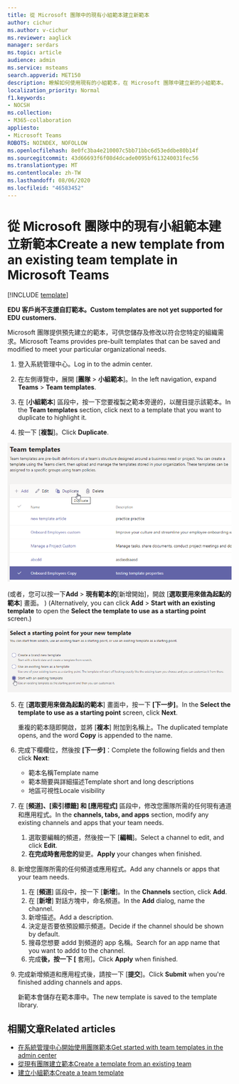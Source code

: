 ```yaml
---
title: 從 Microsoft 團隊中的現有小組範本建立新範本
author: cichur
ms.author: v-cichur
ms.reviewer: aaglick
manager: serdars
ms.topic: article
audience: admin
ms.service: msteams
search.appverid: MET150
description: 瞭解如何使用現有的小組範本，在 Microsoft 團隊中建立新的小組範本。
localization_priority: Normal
f1.keywords:
- NOCSH
ms.collection:
- M365-collaboration
appliesto:
- Microsoft Teams
ROBOTS: NOINDEX, NOFOLLOW
ms.openlocfilehash: 8e0fc3ba4e210007c5bb71bbc6d53eddbe80b14f
ms.sourcegitcommit: 43d66693f6f08d4dcade0095bf613240031fec56
ms.translationtype: MT
ms.contentlocale: zh-TW
ms.lasthandoff: 08/06/2020
ms.locfileid: "46583452"
---
```

# <a name="create-a-new-template-from-an-existing-team-template-in-microsoft-teams"></a><span data-ttu-id="c6dfd-103">從 Microsoft 團隊中的現有小組範本建立新範本</span><span class="sxs-lookup"><span data-stu-id="c6dfd-103">Create a new template from an existing team template in Microsoft Teams</span></span>

[!INCLUDE [template](includes/preview-feature.md)]

<span data-ttu-id="c6dfd-104">**EDU 客戶尚不支援自訂範本。**</span><span class="sxs-lookup"><span data-stu-id="c6dfd-104">**Custom templates are not yet supported for EDU customers.**</span></span>

<span data-ttu-id="c6dfd-105">Microsoft 團隊提供預先建立的範本，可供您儲存及修改以符合您特定的組織需求。</span><span class="sxs-lookup"><span data-stu-id="c6dfd-105">Microsoft Teams provides pre-built templates that can be saved and modified to meet your particular organizational needs.</span></span>

1. <span data-ttu-id="c6dfd-106">登入系統管理中心。</span><span class="sxs-lookup"><span data-stu-id="c6dfd-106">Log in to the admin center.</span></span>

2. <span data-ttu-id="c6dfd-107">在左側導覽中，展開 [**團隊**  >  **小組範本**]。</span><span class="sxs-lookup"><span data-stu-id="c6dfd-107">In the left navigation, expand **Teams** > **Team templates**.</span></span>

3. <span data-ttu-id="c6dfd-108">在 [**小組範本**] 區段中，按一下您要複製之範本旁邊的，以醒目提示該範本。</span><span class="sxs-lookup"><span data-stu-id="c6dfd-108">In the **Team templates** section, click next to a template that you want to duplicate to highlight it.</span></span>

4. <span data-ttu-id="c6dfd-109">按一下 [**複製**]。</span><span class="sxs-lookup"><span data-stu-id="c6dfd-109">Click **Duplicate**.</span></span>

![[團隊範本] 對話方塊的影像，其中醒目提示 [新增]。](media/template-duplicate.png)

<span data-ttu-id="c6dfd-111"> (或者，您可以按一下**Add**  >  **現有範本的**[新增開始]，開啟 [**選取要用來做為起點的範本**] 畫面。 ) </span><span class="sxs-lookup"><span data-stu-id="c6dfd-111">(Alternatively, you can click **Add** > **Start with an existing template** to open the **Select the template to use as a starting point** screen.)</span></span>

![小組範本開始點畫面的影像，其中醒目提示了現有的範本。](media/template-start-existing-template.png)

5. <span data-ttu-id="c6dfd-113">在 [**選取要用來做為起點的範本**] 畫面中，按一下 **[下一步]**。</span><span class="sxs-lookup"><span data-stu-id="c6dfd-113">In the **Select the template to use as a starting point** screen, click **Next**.</span></span>

    <span data-ttu-id="c6dfd-114">重複的範本隨即開啟，並將 [**複本**] 附加到名稱上。</span><span class="sxs-lookup"><span data-stu-id="c6dfd-114">The duplicated template opens, and the word **Copy** is appended to the name.</span></span>

6. <span data-ttu-id="c6dfd-115">完成下欄欄位，然後按 **[下一步]**：</span><span class="sxs-lookup"><span data-stu-id="c6dfd-115">Complete the following fields and then click **Next**:</span></span>
    - <span data-ttu-id="c6dfd-116">範本名稱</span><span class="sxs-lookup"><span data-stu-id="c6dfd-116">Template name</span></span>
    - <span data-ttu-id="c6dfd-117">範本簡要與詳細描述</span><span class="sxs-lookup"><span data-stu-id="c6dfd-117">Template short and long descriptions</span></span>
    - <span data-ttu-id="c6dfd-118">地區可視性</span><span class="sxs-lookup"><span data-stu-id="c6dfd-118">Locale visibility</span></span>  

7. <span data-ttu-id="c6dfd-119">在 [**頻道]、[索引標籤] 和 [應用程式]** 區段中，修改您團隊所需的任何現有通道和應用程式。</span><span class="sxs-lookup"><span data-stu-id="c6dfd-119">In the **channels, tabs, and apps** section, modify any existing channels and apps that your team needs.</span></span>

    1. <span data-ttu-id="c6dfd-120">選取要編輯的頻道，然後按一下 [**編輯**]。</span><span class="sxs-lookup"><span data-stu-id="c6dfd-120">Select a channel to edit, and click **Edit**.</span></span>
    2. <span data-ttu-id="c6dfd-121">**在完成時套用您的**變更。</span><span class="sxs-lookup"><span data-stu-id="c6dfd-121">**Apply** your changes when finished.</span></span>

8. <span data-ttu-id="c6dfd-122">新增您團隊所需的任何頻道或應用程式。</span><span class="sxs-lookup"><span data-stu-id="c6dfd-122">Add any channels or apps that your team needs.</span></span>

    1. <span data-ttu-id="c6dfd-123">在 [**頻道**] 區段中，按一下 [**新增**]。</span><span class="sxs-lookup"><span data-stu-id="c6dfd-123">In the **Channels** section, click **Add**.</span></span>
    2. <span data-ttu-id="c6dfd-124">在 [**新增**] 對話方塊中，命名頻道。</span><span class="sxs-lookup"><span data-stu-id="c6dfd-124">In the **Add** dialog, name the channel.</span></span>
    3. <span data-ttu-id="c6dfd-125">新增描述。</span><span class="sxs-lookup"><span data-stu-id="c6dfd-125">Add a description.</span></span>
    4. <span data-ttu-id="c6dfd-126">決定是否要依預設顯示頻道。</span><span class="sxs-lookup"><span data-stu-id="c6dfd-126">Decide if the channel should be shown by default.</span></span>
    5. <span data-ttu-id="c6dfd-127">搜尋您想要 addd 到頻道的 app 名稱。</span><span class="sxs-lookup"><span data-stu-id="c6dfd-127">Search for an app name that you want to addd to the channel.</span></span>
    6. <span data-ttu-id="c6dfd-128">完成**後，按一下 [** 套用]。</span><span class="sxs-lookup"><span data-stu-id="c6dfd-128">Click **Apply** when finished.</span></span>

7. <span data-ttu-id="c6dfd-129">完成新增頻道和應用程式後，請按一下 [**提交**]。</span><span class="sxs-lookup"><span data-stu-id="c6dfd-129">Click **Submit** when you're finished adding channels and apps.</span></span>

    <span data-ttu-id="c6dfd-130">新範本會儲存在範本庫中。</span><span class="sxs-lookup"><span data-stu-id="c6dfd-130">The new template is saved to the template library.</span></span>

## <a name="related-articles"></a><span data-ttu-id="c6dfd-131">相關文章</span><span class="sxs-lookup"><span data-stu-id="c6dfd-131">Related articles</span></span>

- [<span data-ttu-id="c6dfd-132">在系統管理中心開始使用團隊範本</span><span class="sxs-lookup"><span data-stu-id="c6dfd-132">Get started with team templates in the admin center</span></span>](get-started-with-teams-templates-in-the-admin-console.md)
- [<span data-ttu-id="c6dfd-133">從現有團隊建立範本</span><span class="sxs-lookup"><span data-stu-id="c6dfd-133">Create a template from an existing team</span></span>](create-template-from-existing-team.md)
- [<span data-ttu-id="c6dfd-134">建立小組範本</span><span class="sxs-lookup"><span data-stu-id="c6dfd-134">Create a team template</span></span>](create-a-team-template.md)